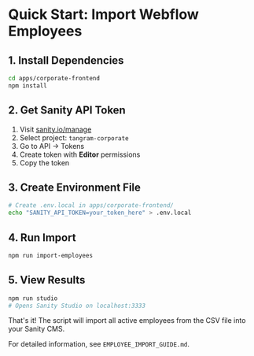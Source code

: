 # Quick Start: Import Webflow Employees

## 1. Install Dependencies
```bash
cd apps/corporate-frontend
npm install
```

## 2. Get Sanity API Token
1. Visit [sanity.io/manage](https://sanity.io/manage)
2. Select project: `tangram-corporate` 
3. Go to API → Tokens
4. Create token with **Editor** permissions
5. Copy the token

## 3. Create Environment File
```bash
# Create .env.local in apps/corporate-frontend/
echo "SANITY_API_TOKEN=your_token_here" > .env.local
```

## 4. Run Import
```bash
npm run import-employees
```

## 5. View Results
```bash
npm run studio
# Opens Sanity Studio on localhost:3333
```

That's it! The script will import all active employees from the CSV file into your Sanity CMS.

For detailed information, see `EMPLOYEE_IMPORT_GUIDE.md`. 